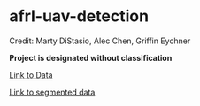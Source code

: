 # afrl-uav-detection
Credit: Marty DiStasio, Alec Chen, Griffin Eychner

**Project is designated without classification**

[Link to Data](https://drive.google.com/drive/folders/1N5liu26akYoOCsA3PL5ZrG9DrWhQlS37?usp=drive_link)  

[Link to segmented data](https://drive.google.com/drive/folders/14sl4ynlxHpKeUJ1dgy56ZY_OcQ2I64Hl?usp=drive_link)
